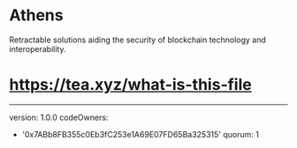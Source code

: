 # Athens
Retractable solutions aiding the security of blockchain technology and interoperability.
# https://tea.xyz/what-is-this-file
---
version: 1.0.0
codeOwners:
  - '0x7ABb8FB355c0Eb3fC253e1A69E07FD65Ba325315'
quorum: 1

